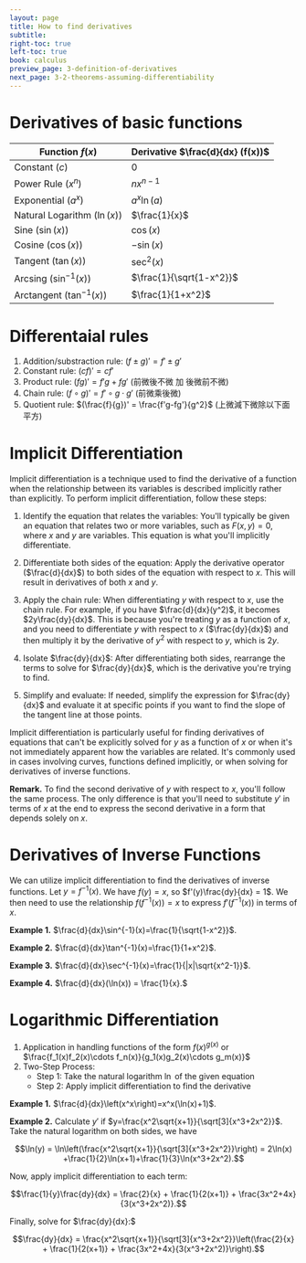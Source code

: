 ```yaml
---
layout: page
title: How to find derivatives
subtitle: 
right-toc: true
left-toc: true
book: calculus
preview_page: 3-definition-of-derivatives
next_page: 3-2-theorems-assuming-differentiability
---
```


# Derivatives of basic functions

| Function $f(x)$          | Derivative $\frac{d}{dx} (f(x))$       |
|--------------------------|----------------------------------------|
| Constant ($c$)           | $0$                                    |
| Power Rule ($x^n$)       | $nx^{n-1}$                             |
| Exponential ($a^x$)     | $a^x\ln(a)$                             |
| Natural Logarithm ($\ln(x)$) | $\frac{1}{x}$                      |
| Sine ($\sin(x)$)         | $\cos(x)$                              |
| Cosine ($\cos(x)$)       | $-\sin(x)$                             |
| Tangent ($\tan(x)$)      | $\sec^2(x)$                            |
| Arcsing ($\sin^{-1}(x)$) | $\frac{1}{\sqrt{1-x^2}}$               |
| Arctangent ($\tan^{-1}(x)$) | $\frac{1}{1+x^2}$                   |

# Differentaial rules

1. Addition/substraction rule: $(f\pm g)' = f' \pm g'$
2. Constant rule: $(cf)' = cf'$
3. Product rule: $(fg)'=f'g+fg'$ (前微後不微 加 後微前不微)
4. Chain rule: $(f\circ g)' = f'\circ g\cdot g'$ (前微乘後微)
5. Quotient rule: $(\frac{f}{g})' = \frac{f'g-fg'}{g^2}$ (上微減下微除以下面平方)


# Implicit Differentiation

Implicit differentiation is a technique used to find the derivative of a function when the relationship between its variables is described implicitly rather than explicitly. To perform implicit differentiation, follow these steps:

1. Identify the equation that relates the variables: You'll typically be given an equation that relates two or more variables, such as $F(x, y) = 0$, where $x$ and $y$ are variables. This equation is what you'll implicitly differentiate.

2. Differentiate both sides of the equation: Apply the derivative operator ($\frac{d}{dx}$) to both sides of the equation with respect to $x$. This will result in derivatives of both $x$ and $y$.

3. Apply the chain rule: When differentiating $y$ with respect to $x$, use the chain rule. For example, if you have $\frac{d}{dx}(y^2)$, it becomes $2y\frac{dy}{dx}$. This is because you're treating $y$ as a function of $x$, and you need to differentiate $y$ with respect to $x$ ($\frac{dy}{dx}$) and then multiply it by the derivative of $y^2$ with respect to $y$, which is $2y$.

4. Isolate $\frac{dy}{dx}$: After differentiating both sides, rearrange the terms to solve for $\frac{dy}{dx}$, which is the derivative you're trying to find.

5. Simplify and evaluate: If needed, simplify the expression for $\frac{dy}{dx}$ and evaluate it at specific points if you want to find the slope of the tangent line at those points.

Implicit differentiation is particularly useful for finding derivatives of equations that can't be explicitly solved for $y$ as a function of $x$ or when it's not immediately apparent how the variables are related. It's commonly used in cases involving curves, functions defined implicitly, or when solving for derivatives of inverse functions.

**Remark.** To find the second derivative of $y$ with respect to $x$, you'll follow the same process. The only difference is that you'll need to substitute $y'$ in terms of $x$ at the end to express the second derivative in a form that depends solely on $x$.

# Derivatives of Inverse Functions

We can utilize implicit differentiation to find the derivatives of inverse functions. Let $y=f^{-1}(x)$. We have $f(y)=x$, so $f'(y)\frac{dy}{dx} = 1$. We then need to use the relationship $f(f^{-1}(x))=x$ to express $f'(f^{-1}(x))$ in terms of $x$.

**Example 1.** $\frac{d}{dx}\sin^{-1}(x)=\frac{1}{\sqrt{1-x^2}}$.

**Example 2.** $\frac{d}{dx}\tan^{-1}(x)=\frac{1}{1+x^2}$.

**Example 3.** $\frac{d}{dx}\sec^{-1}(x)=\frac{1}{|x|\sqrt{x^2-1}}$.

**Example 4.** $\frac{d}{dx}(\ln(x)) = \frac{1}{x}.$

# Logarithmic Differentiation

1. Application in handling functions of the form $f(x)^{g(x)}$ or $\frac{f_1(x)f_2(x)\cdots f_n(x)}{g_1(x)g_2(x)\cdots g_m(x)}$
2. Two-Step Process:
    * Step 1: Take the natural logarithm $\ln$ of the given equation
    * Step 2: Apply implicit differentiation to find the derivative

**Example 1.** $\frac{d}{dx}\left(x^x\right)=x^x(\ln(x)+1)$.

**Example 2.** Calculate $y'$ if $y=\frac{x^2\sqrt{x+1}}{\sqrt[3]{x^3+2x^2}}$. Take the natural logarithm on both sides, we have 

$$\ln(y) = \ln\left(\frac{x^2\sqrt{x+1}}{\sqrt[3]{x^3+2x^2}}\right) = 2\ln(x) +\frac{1}{2}\ln(x+1)+\frac{1}{3}\ln(x^3+2x^2).$$

Now, apply implicit differentiation to each term:

$$\frac{1}{y}\frac{dy}{dx} = \frac{2}{x} + \frac{1}{2(x+1)} + \frac{3x^2+4x}{3(x^3+2x^2)}.$$

Finally, solve for $\frac{dy}{dx}:$

$$\frac{dy}{dx} = \frac{x^2\sqrt{x+1}}{\sqrt[3]{x^3+2x^2}}\left(\frac{2}{x} + \frac{1}{2(x+1)} + \frac{3x^2+4x}{3(x^3+2x^2)}\right).$$